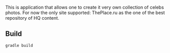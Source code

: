This is application that allows one to create it very own collection of celebs photos.
For now the only site supported: ThePlace.ru as the one of the best repository of HQ content.

Build
-----

    gradle build
